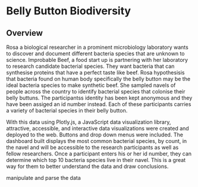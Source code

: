 # Belly Button Biodiversity
## Overview

Rosa a biological researcher in a prominent microbiology laboratory wants to discover and document different bacteria species that are unknown to science. 
Improbable Beef, a food start up is partnering with her laboratory to research candidate bacterial species. They want bacteria that can synthesise proteins that have a perfect taste like beef. Rosa hypothesisis that bacteria found on human body specifically the belly button may be the ideal bacteria species to make synthetic beef.
She sampled navels of people across the country to identify bacterial species that colonise their belly buttuns. The participantss identity has been kept anonymous and they have been assiged an id number instead. Each of these participants carries a variety of bacterial species in their belly button. 


With this data using Plotly.js, a JavaScript data visualization library, attractive, accessible, and interactive data visualizations were created and deployed to the web. Buttons and drop down menus were included. The dashboard built displays the most common bacterial species, by count, in the navel and will be accessible to the research participants as well as fellow researchers. Once a participant enters his or her id number, they can determine which top 10 bacteria species live in their navel. This is a great way for them to better understand the data and draw conclusions.

manipulate and parse the data 
 


 



